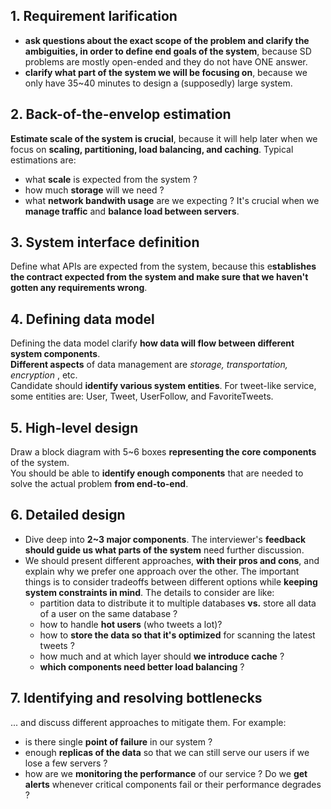 ## 1. Requirement larification
  - **ask questions about the exact scope of the problem and clarify the ambiguities, in order to define end goals of the system**, because SD problems are mostly open-ended and they do not have ONE answer.
  - **clarify what part of the system we will be focusing on**, because we only have 35~40 minutes to design a (supposedly) large system.

## 2. Back-of-the-envelop estimation
**Estimate scale of the system is crucial**, because it will help later when we focus on **scaling, partitioning, load balancing, and caching**. Typical estimations are:
- what **scale** is expected from the system ?
- how much **storage** will we need ?
- what **network bandwith usage** are we expecting ? It's crucial when we **manage traffic** and **balance load between servers**.

## 3. System interface definition
Define what APIs are expected from the system, because this e**stablishes the contract expected from the system and make sure that we haven't gotten any requirements wrong**.

## 4. Defining data model
Defining the data model clarify **how data will flow between different system components**.  
**Different aspects** of data management are _storage, transportation, encryption_ , etc.  
Candidate should **identify various system entities**. For tweet-like service, some entities are: User, Tweet, UserFollow, and FavoriteTweets.

## 5. High-level design
Draw a block diagram with 5~6 boxes **representing the core components** of the system.  
You should be able to **identify enough components** that are needed to solve the actual problem **from end-to-end**.

## 6. Detailed design
- Dive deep into **2~3 major components**. The interviewer's **feedback should guide us what parts of the system** need further discussion.
- We should present different approaches, **with their pros and cons**, and explain why we prefer one approach over the other. The important things is to consider tradeoffs between different options while **keeping system constraints in mind**. The details to consider are like:
  - partition data to distribute it to multiple databases **vs.** store all data of a user on the same database ?
  - how to handle **hot users** (who tweets a lot)?
  - how to **store the data so that it's optimized** for scanning the latest tweets ?
  - how much and at which layer should **we introduce cache** ?
  - **which components need better load balancing** ?

## 7. Identifying and resolving bottlenecks
... and discuss different approaches to mitigate them. For example:
- is there single **point of failure** in our system ?
- enough **replicas of the data** so that we can still serve our users if we lose a few servers ?
- how are we **monitoring the performance** of our service ? Do we **get alerts** whenever critical components fail or their performance degrades ?

